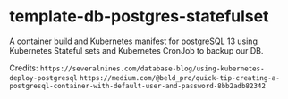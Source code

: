 # template-db-postgres-statefulset

A container build and Kubernetes manifest for postgreSQL 13 using Kubernetes Stateful sets and Kubernetes CronJob to backup our DB.

Credits:
`https://severalnines.com/database-blog/using-kubernetes-deploy-postgresql`
`https://medium.com/@beld_pro/quick-tip-creating-a-postgresql-container-with-default-user-and-password-8bb2adb82342`
